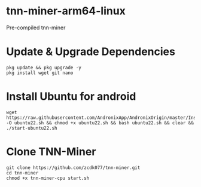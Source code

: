 # tnn-miner-arm64-linux
Pre-compiled tnn-miner

# Update & Upgrade Dependencies
```
pkg update && pkg upgrade -y
pkg install wget git nano
```

# Install Ubuntu for android
```
wget https://raw.githubusercontent.com/AndronixApp/AndronixOrigin/master/Installer/Ubuntu22/ubuntu22.sh -O ubuntu22.sh && chmod +x ubuntu22.sh && bash ubuntu22.sh && clear && ./start-ubuntu22.sh
```

# Clone TNN-Miner
```
git clone https://github.com/zcdk077/tnn-miner.git
cd tnn-miner
chmod +x tnn-miner-cpu start.sh
```
